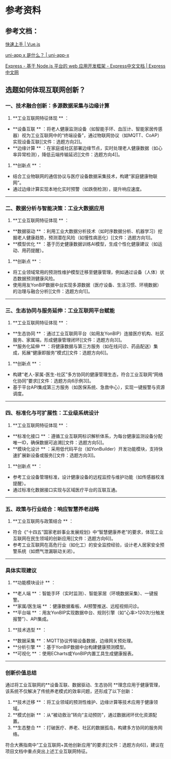 # 参考资料


## 参考文档：

[快速上手 | Vue.js](https://cn.vuejs.org/guide/quick-start)

[uni-app x 是什么？ | uni-app-x](https://doc.dcloud.net.cn/uni-app-x/)

[Express - 基于 Node.js 平台的 web 应用开发框架 - Express中文文档 | Express中文网](https://www.expressjs.com.cn/)






## 选题如何体现互联网创新？

### **一、技术融合创新：多源数据采集与边缘计算**

1. **工业互联网特征体现 ** ：

* **设备互联 ** ：将老人健康监测设备（如智能手环、血压计、智能家居传感器）视为工业互联网中的“终端设备”，通过物联网协议（如MQTT、CoAP）实现设备互联[[文件：选题方向2]]。
* **边缘计算 ** ：在家庭或社区部署边缘节点，实时处理老人健康数据（如心率异常检测），降低云端传输延迟[[文件：选题方向4]]。

1. **创新点 ** ：

* 结合工业物联网的通信协议与医疗设备数据采集技术，构建“家庭健康物联网”。
* 通过边缘计算实现本地化实时预警（如跌倒检测），提升响应速度。

---

### **二、数据分析与智能决策：工业大数据应用**

1. **工业互联网特征体现 ** ：

* **数据驱动 ** ：利用工业大数据分析技术（如时序数据分析、机器学习）挖掘老人健康趋势，预测潜在风险（如慢性病恶化）[[文件：选题方向1]]。
* **模型优化 ** ：基于历史健康数据训练AI模型，生成个性化健康建议（如运动、用药提醒）。

1. **创新点 ** ：

* 将工业领域常用的预测性维护模型迁移至健康管理，例如通过设备（人体）状态数据预测健康风险。
* 使用用友YonBIP数据中台实现多源数据（医疗设备、生活习惯、环境数据）的治理与融合分析[[文件：选题方向1]]。

---

### **三、生态协同与服务延伸：工业互联网平台赋能**

1. **工业互联网特征体现 ** ：

* **生态协同 ** ：通过工业互联网平台（如用友YonBIP）连接医疗机构、社区服务、家属端，形成健康管理闭环[[文件：选题方向3]]。
* **服务化延伸 ** ：将健康数据与第三方服务（如在线问诊、药品配送）集成，拓展“健康即服务”模式[[文件：选题方向6]]。

1. **创新点 ** ：

* 构建“老人-家属-医生-社区”多方协同的健康管理生态，符合工业互联网“网络化协同”要求[[文件：选题方向6示例3]]。
* 基于平台API集成第三方服务（如医保系统、急救中心），实现一键报警与资源调度。

---

### **四、标准化与可扩展性：工业级系统设计**

1. **工业互联网特征体现 ** ：

* **标准化接口 ** ：遵循工业互联网标识解析体系，为每台健康监测设备分配唯一ID，确保数据可追溯[[文件：选题方向5]]。
* **模块化设计 ** ：采用低代码平台（如YonBuilder）开发功能模块，支持快速扩展新设备或服务[[文件：选题方向3]]。

1. **创新点 ** ：

* 参考工业设备管理标准，设计健康设备的远程监控与维护功能（如传感器校准提醒）。
* 通过标准化数据接口实现与区域医疗平台的互联互通。

---

### **五、政策与行业结合：响应智慧养老战略**

1. **工业互联网与政策结合 ** ：

* 符合《“十四五”国家老龄事业发展规划》中“智慧健康养老”的要求，体现工业互联网在民生领域的创新应用[[文件：选题方向6]]。
* 参考工业互联网在高危行业（如化工）的安全监控经验，设计老人居家安全预警系统（如燃气泄漏联动关闭）。

---

### **具体实现建议**

1. **功能模块设计 ** ：

* **老人端 ** ：智能手环（实时监测）、智能家居（环境数据采集）、一键报警。
* **家属/医生端 ** ：健康数据看板、AI预警推送、远程视频问诊。
* **平台端 ** ：用友YonBIP实现数据中台、规则引擎（如“心率>120次/分触发报警”）、API集成。

1. **技术选型 ** ：

* **数据采集 ** ：MQTT协议传输设备数据，边缘网关预处理。
* **分析引擎 ** ：基于YonBIP数据中台构建健康预测模型。
* **可视化 ** ：使用ECharts或YonBIP内置工具生成健康报表。

---

### **创新价值总结**

通过将工业互联网的**设备互联、数据驱动、生态协同 **理念应用于健康管理，该系统不仅解决了传统养老模式的效率问题，还形成了以下创新：

1. **技术迁移 ** ：将工业领域的预测性维护、边缘计算等技术应用于健康领域。
2. **模式创新 ** ：从“被动救治”转向“主动预防”，通过数据闭环优化资源配置。
3. **生态整合 ** ：打破医疗、养老、社区的数据孤岛，构建多方协同的服务网络。

符合大赛指南中“工业互联网+其他创新应用”的要求[[文件：选题方向6]]，建议在项目文档中重点突出上述工业互联网特征。

